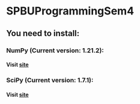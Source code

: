 # SPBUProgrammingSem4

## You need to install:

### NumPy (Current version: 1.21.2):
#### Visit [site](https://numpy.org/install/)

### SciPy (Current version: 1.7.1):
#### Visit [site](https://www.scipy.org/install.html)
